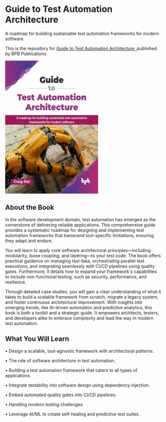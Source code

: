 # Guide to Test Automation Architecture

A roadmap for building sustainable test automation frameworks for modern software.

This is the repository for [Guide to Test Automation Architecture
](https://bpbonline.com/products/guide-to-test-automation-architecture?_pos=1&_sid=7754f0be8&_ss=r&variant=44745918251208?variant=44745918251208),published by BPB Publications.

<img src="9789365899702.jpg">

## About the Book
In the software development domain, test automation has emerged as the cornerstone of delivering reliable applications. This comprehensive guide provides a systematic roadmap for designing and implementing test automation frameworks that transcend tool-specific limitations, ensuring they adapt and endure.

You will learn to apply core software architectural principles—including modularity, loose coupling, and layering—to your test code. The book offers practical guidance on managing test data, orchestrating parallel test executions, and integrating seamlessly with CI/CD pipelines using quality gates. Furthermore, it details how to expand your framework's capabilities to include non-functional testing, such as security, performance, and resilience.

Through detailed case studies, you will gain a clear understanding of what it takes to build a scalable framework from scratch, migrate a legacy system, and foster continuous architectural improvement. With insights into emerging trends, like AI-driven automation and predictive analytics, this book is both a toolkit and a strategic guide. It empowers architects, testers, and developers alike to embrace complexity and lead the way in modern test automation.

## What You Will Learn
• Design a scalable, tool-agnostic framework with architectural patterns.

• The role of software architecture in test automation.

• Building a test automation framework that caters to all types of applications

• Integrate testability into software design using dependency injection.

• Embed automated quality gates into CI/CD pipelines.

• Handling modern testing challenges.

• Leverage AI/ML to create self-healing and predictive test suites.
